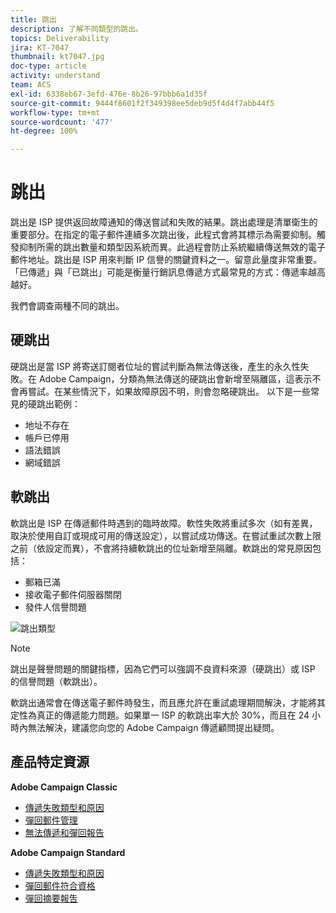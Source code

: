 ```yaml
---
title: 跳出
description: 了解不同類型的跳出。
topics: Deliverability
jira: KT-7047
thumbnail: kt7047.jpg
doc-type: article
activity: understand
team: ACS
exl-id: 6338eb67-3efd-476e-8b26-97bbb6a1d35f
source-git-commit: 9444f8601f2f349398ee5deb9d5f4d4f7abb44f5
workflow-type: tm+mt
source-wordcount: '477'
ht-degree: 100%

---
```


# 跳出

跳出是 ISP 提供返回故障通知的傳送嘗試和失敗的結果。跳出處理是清單衛生的重要部分。在指定的電子郵件連續多次跳出後，此程式會將其標示為需要抑制。觸發抑制所需的跳出數量和類型因系統而異。此過程會防止系統繼續傳送無效的電子郵件地址。跳出是 ISP 用來判斷 IP 信譽的關鍵資料之一。留意此量度非常重要。「已傳遞」與「已跳出」可能是衡量行銷訊息傳遞方式最常見的方式：傳遞率越高越好。

我們會調查兩種不同的跳出。

## 硬跳出

硬跳出是當 ISP 將寄送訂閱者位址的嘗試判斷為無法傳送後，產生的永久性失敗。在 Adobe Campaign，分類為無法傳送的硬跳出會新增至隔離區，這表示不會再嘗試。在某些情況下，如果故障原因不明，則會忽略硬跳出。
以下是一些常見的硬跳出範例：

* 地址不存在
* 帳戶已停用
* 語法錯誤
* 網域錯誤

## 軟跳出

軟跳出是 ISP 在傳遞郵件時遇到的臨時故障。軟性失敗將重試多次（如有差異，取決於使用自訂或現成可用的傳送設定），以嘗試成功傳送。在嘗試重試次數上限之前（依設定而異），不會將持續軟跳出的位址新增至隔離。軟跳出的常見原因包括：

* 郵箱已滿
* 接收電子郵件伺服器關閉
* 發件人信譽問題

![跳出類型](../assets/bounce-types.png)

>[!NOTE]
>
>跳出是聲譽問題的關鍵指標，因為它們可以強調不良資料來源（硬跳出）或 ISP 的信譽問題（軟跳出）。
>
>軟跳出通常會在傳送電子郵件時發生，而且應允許在重試處理期間解決，才能將其定性為真正的傳遞能力問題。如果單一 ISP 的軟跳出率大於 30%，而且在 24 小時內無法解決，建議您向您的 Adobe Campaign 傳遞顧問提出疑問。

## 產品特定資源

**Adobe Campaign Classic**

* [傳遞失敗類型和原因](https://experienceleague.adobe.com/docs/campaign-classic/using/sending-messages/monitoring-deliveries/understanding-delivery-failures.html?lang=zh-Hant#delivery-failure-types-and-reasons)
* [彈回郵件管理](https://experienceleague.adobe.com/docs/campaign-classic/using/sending-messages/monitoring-deliveries/understanding-delivery-failures.html?lang=zh-Hant#bounce-mail-management)
* [無法傳遞和彈回報告](https://experienceleague.adobe.com/docs/campaign-classic/using/reporting/reports-on-deliveries/global-reports.html?lang=zh-Hant#non-deliverables-and-bounces)

**Adobe Campaign Standard**

* [傳遞失敗類型和原因](https://experienceleague.adobe.com/docs/campaign-standard/using/testing-and-sending/monitoring-messages/understanding-delivery-failures.html?lang=zh-Hant#delivery-failure-types-and-reasons)
* [彈回郵件符合資格](https://experienceleague.adobe.com/docs/campaign-standard/using/testing-and-sending/monitoring-messages/understanding-delivery-failures.html?lang=zh-Hant#bounce-mail-qualification)
* [彈回摘要報吿](https://experienceleague.adobe.com/docs/campaign-standard/using/reporting/list-of-reports/bounce-summary.html?lang=zh-Hant#reporting)
